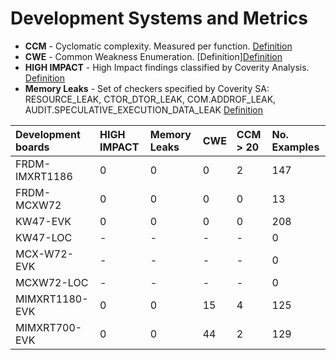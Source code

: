 # Development Systems and Metrics

- **CCM** - Cyclomatic complexity. Measured per function. [Definition](https://en.wikipedia.org/wiki/Cyclomatic_complexity)
- **CWE** - Common Weakness Enumeration. [Definition][Definition](https://en.wikipedia.org/wiki/Cyclomatic_complexity)
- **HIGH IMPACT** - High Impact findings classified by Coverity Analysis. [Definition](https://documentation.blackduck.com/bundle/coverity-docs/page/checker-ref/tables/coverity-checker-coverage.html)
- **Memory Leaks** - Set of checkers specified by Coverity SA: RESOURCE_LEAK, CTOR_DTOR_LEAK, COM.ADDROF_LEAK, AUDIT.SPECULATIVE_EXECUTION_DATA_LEAK [Definition](https://documentation.blackduck.com/bundle/coverity-docs/page/checker-ref/tables/coverity-checker-coverage.html)

|Development boards|HIGH IMPACT|Memory Leaks|CWE|CCM > 20|No. Examples|
|:--               |:--    |:--    |:--    |:--    |:--    |
|FRDM-IMXRT1186|0|0|0|2|147|
|FRDM-MCXW72|0|0|0|0|13|
|KW47-EVK|0|0|0|0|208|
|KW47-LOC|-|-|-|-|0|
|MCX-W72-EVK|-|-|-|-|0|
|MCXW72-LOC|-|-|-|-|0|
|MIMXRT1180-EVK|0|0|15|4|125|
|MIMXRT700-EVK|0|0|44|2|129|
